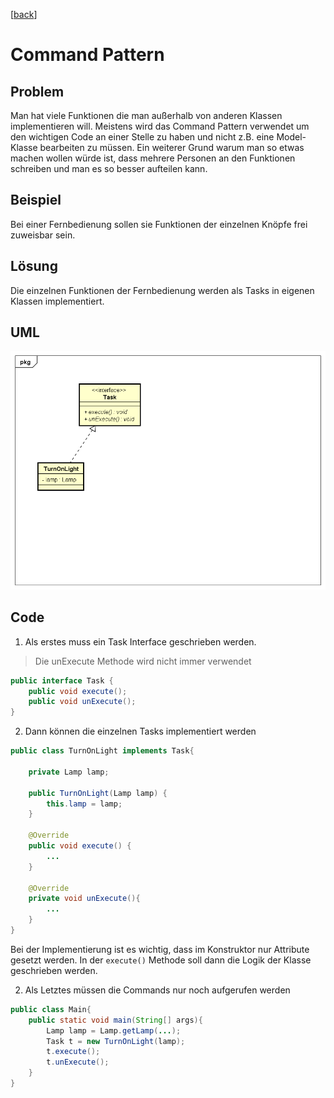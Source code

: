 [[back](../README.md)]

# Command Pattern

## Problem

Man hat viele Funktionen die man außerhalb von anderen Klassen implementieren will. Meistens wird das Command Pattern verwendet um den wichtigen Code an einer Stelle zu haben und nicht z.B. eine Model-Klasse bearbeiten zu müssen. Ein weiterer Grund warum man so etwas machen wollen würde ist, dass mehrere Personen an den Funktionen schreiben und man es so besser aufteilen kann.

## Beispiel

Bei einer Fernbedienung sollen sie Funktionen der einzelnen Knöpfe frei zuweisbar sein.

## Lösung

Die einzelnen Funktionen der Fernbedienung werden als Tasks in eigenen Klassen implementiert.

## UML

![Command UML-Diagramm](CommandUML.png "Command")

## Code

1) Als erstes muss ein Task Interface geschrieben werden.

> Die unExecute Methode wird nicht immer verwendet

```java
public interface Task {
    public void execute();
    public void unExecute();
}
```

2) Dann können die einzelnen Tasks implementiert werden

```java
public class TurnOnLight implements Task{

    private Lamp lamp;

    public TurnOnLight(Lamp lamp) {
        this.lamp = lamp;
    }

    @Override
    public void execute() {
        ...
    }

    @Override
    private void unExecute(){
    	...
    }
}
```
Bei der Implementierung ist es wichtig, dass im Konstruktor nur Attribute gesetzt werden. In der `execute()` Methode soll dann die Logik der Klasse geschrieben werden.

2) Als Letztes müssen die Commands nur noch aufgerufen werden

```java
public class Main{
	public static void main(String[] args){
		Lamp lamp = Lamp.getLamp(...);
		Task t = new TurnOnLight(lamp);
		t.execute();
		t.unExecute();
	}
}
```

